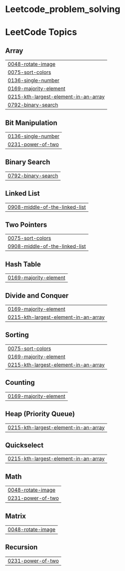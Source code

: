 # Leetcode_problem_solving

<!---LeetCode Topics Start-->
# LeetCode Topics
## Array
|  |
| ------- |
| [0048-rotate-image](https://github.com/shrabon10/Leetcode_problem_solving/tree/master/0048-rotate-image) |
| [0075-sort-colors](https://github.com/shrabon10/Leetcode_problem_solving/tree/master/0075-sort-colors) |
| [0136-single-number](https://github.com/shrabon10/Leetcode_problem_solving/tree/master/0136-single-number) |
| [0169-majority-element](https://github.com/shrabon10/Leetcode_problem_solving/tree/master/0169-majority-element) |
| [0215-kth-largest-element-in-an-array](https://github.com/shrabon10/Leetcode_problem_solving/tree/master/0215-kth-largest-element-in-an-array) |
| [0792-binary-search](https://github.com/shrabon10/Leetcode_problem_solving/tree/master/0792-binary-search) |
## Bit Manipulation
|  |
| ------- |
| [0136-single-number](https://github.com/shrabon10/Leetcode_problem_solving/tree/master/0136-single-number) |
| [0231-power-of-two](https://github.com/shrabon10/Leetcode_problem_solving/tree/master/0231-power-of-two) |
## Binary Search
|  |
| ------- |
| [0792-binary-search](https://github.com/shrabon10/Leetcode_problem_solving/tree/master/0792-binary-search) |
## Linked List
|  |
| ------- |
| [0908-middle-of-the-linked-list](https://github.com/shrabon10/Leetcode_problem_solving/tree/master/0908-middle-of-the-linked-list) |
## Two Pointers
|  |
| ------- |
| [0075-sort-colors](https://github.com/shrabon10/Leetcode_problem_solving/tree/master/0075-sort-colors) |
| [0908-middle-of-the-linked-list](https://github.com/shrabon10/Leetcode_problem_solving/tree/master/0908-middle-of-the-linked-list) |
## Hash Table
|  |
| ------- |
| [0169-majority-element](https://github.com/shrabon10/Leetcode_problem_solving/tree/master/0169-majority-element) |
## Divide and Conquer
|  |
| ------- |
| [0169-majority-element](https://github.com/shrabon10/Leetcode_problem_solving/tree/master/0169-majority-element) |
| [0215-kth-largest-element-in-an-array](https://github.com/shrabon10/Leetcode_problem_solving/tree/master/0215-kth-largest-element-in-an-array) |
## Sorting
|  |
| ------- |
| [0075-sort-colors](https://github.com/shrabon10/Leetcode_problem_solving/tree/master/0075-sort-colors) |
| [0169-majority-element](https://github.com/shrabon10/Leetcode_problem_solving/tree/master/0169-majority-element) |
| [0215-kth-largest-element-in-an-array](https://github.com/shrabon10/Leetcode_problem_solving/tree/master/0215-kth-largest-element-in-an-array) |
## Counting
|  |
| ------- |
| [0169-majority-element](https://github.com/shrabon10/Leetcode_problem_solving/tree/master/0169-majority-element) |
## Heap (Priority Queue)
|  |
| ------- |
| [0215-kth-largest-element-in-an-array](https://github.com/shrabon10/Leetcode_problem_solving/tree/master/0215-kth-largest-element-in-an-array) |
## Quickselect
|  |
| ------- |
| [0215-kth-largest-element-in-an-array](https://github.com/shrabon10/Leetcode_problem_solving/tree/master/0215-kth-largest-element-in-an-array) |
## Math
|  |
| ------- |
| [0048-rotate-image](https://github.com/shrabon10/Leetcode_problem_solving/tree/master/0048-rotate-image) |
| [0231-power-of-two](https://github.com/shrabon10/Leetcode_problem_solving/tree/master/0231-power-of-two) |
## Matrix
|  |
| ------- |
| [0048-rotate-image](https://github.com/shrabon10/Leetcode_problem_solving/tree/master/0048-rotate-image) |
## Recursion
|  |
| ------- |
| [0231-power-of-two](https://github.com/shrabon10/Leetcode_problem_solving/tree/master/0231-power-of-two) |
<!---LeetCode Topics End-->